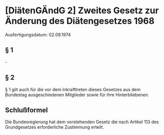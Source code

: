 # [DiätenGÄndG 2] Zweites Gesetz zur Änderung des Diätengesetzes 1968

Ausfertigungsdatum: 02.09.1974

 

## § 1

\-


## § 2

§ 1 gilt auch für die vor dem Inkrafttreten dieses Gesetzes aus dem Bundestag ausgeschiedenen Mitglieder sowie für ihre Hinterbliebenen.


## Schlußformel

Die Bundesregierung hat dem vorstehenden Gesetz die nach Artikel 113 des Grundgesetzes erforderliche Zustimmung erteilt.
